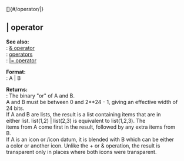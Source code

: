 []{#/operator/|}    
## \| operator    
**See also:**    
:   [& operator](/ref/operator/&/&.md)    
:   [operators](/ref/operator/operator.md)    
:   [\|= operator](/ref/operator/%7C=/%7C=.md)    
<!-- -->    
**Format:**    
:   A \| B    
<!-- -->    
**Returns:**    
:   The binary \"or\" of A and B.    
A and B must be between 0 and 2\*\*24 - 1, giving an effective width of    
24 bits.    
If A and B are lists, the result is a list containing items that are in    
either list. list(1,2) \| list(2,3) is equivalent to list(1,2,3). The    
items from A come first in the result, followed by any extra items from    
B.    
If A is an icon or /icon datum, it is blended with B which can be either    
a color or another icon. Unlike the + or & operation, the result is    
transparent only in places where both icons were transparent.  